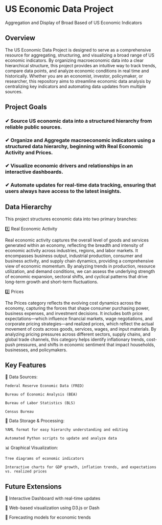 # US Economic Data Project
Aggregation and Display of Broad Based of US Economic Indicators

## Overview
The US Economic Data Project is designed to serve as a comprehensive resource for aggregating, structuring, and visualizing a broad range of US economic indicators. By organizing macroeconomic data into a clear hierarchical structure, this project provides an intuitive way to track trends, compare data points, and analyze economic conditions in real time and historically. Whether you are an economist, investor, policymaker, or researcher, this repository aims to streamline economic data analysis by centralizing key indicators and automating data updates from multiple sources.


## Project Goals
###  ✔  Source US economic data into a structured hierarchy from reliable public sources.
###  ✔  Organize and Aggregate macroeconomic indicators using a structured data hierarchy, beginning with Real Economic Activity and Prices.
###  ✔  Visualize economic drivers and relationships in an interactive dashboards.
###  ✔  Automate updates for real-time data tracking, ensuring that users always have access to the latest insights.


## Data Hierarchy
This project structures economic data into two primary branches:

1️⃣ Real Economic Activity 

Real economic activity captures the overall level of goods and services generated within an economy, reflecting the breadth and intensity of economic activity across industries, regions, and labor markets. It encompasses business output, industrial production, consumer and business activity, and supply chain dynamics, providing a comprehensive view of economic momentum. By analyzing trends in production, resource utilization, and demand conditions, we can assess the underlying strength of economic expansion, sectoral shifts, and cyclical patterns that drive long-term growth and short-term fluctuations.

2️⃣ Prices

The Prices category reflects the evolving cost dynamics across the economy, capturing the forces that shape consumer purchasing power, business expenses, and investment decisions. It includes both price expectations—which influence financial markets, wage negotiations, and corporate pricing strategies—and realized prices, which reflect the actual movement of costs across goods, services, wages, and input materials. By analyzing pricing pressures across different sectors, supply chains, and global trade channels, this category helps identify inflationary trends, cost-push pressures, and shifts in economic sentiment that impact households, businesses, and policymakers.


## Key Features
📡 Data Sources:

    Federal Reserve Economic Data (FRED)

    Bureau of Economic Analysis (BEA)

    Bureau of Labor Statistics (BLS)

    Census Bureau


📂 Data Storage & Processing:

    YAML format for easy hierarchy understanding and editing

    Automated Python scripts to update and analyze data


📊 Graphical Visualization:

    Tree diagrams of economic indicators

    Interactive charts for GDP growth, inflation trends, and expectations vs. realized prices


## Future Extensions
🔹 Interactive Dashboard with real-time updates

🔹 Web-based visualization using D3.js or Dash

🔹 Forecasting models for economic trends
